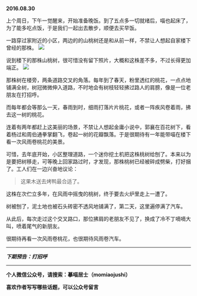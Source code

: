**2016.08.30**

上个周日，下午一觉醒来，开始准备晚饭。到了五点多一切就绪后，喵也起床了，为了能多吃点饭，于是我们一起出去散步，顺便去买早饭。

一路穿过家附近的小区，两边的的山桃树还是和从前一样，不禁让人想起自家楼下曾经的那株。
![](http://upload-images.jianshu.io/upload_images/51001-25807841b616bafd.jpg?imageMogr2/auto-orient/strip%7CimageView2/2/w/1240)

说到楼下的那株山桃树，很可惜没有留下照片，大概和这株差不多，不过长得更加端正。
![](http://upload-images.jianshu.io/upload_images/51001-9395f38466b5fd25.jpg?imageMogr2/auto-orient/strip%7CimageView2/2/w/1240)

那株树在楼旁，两条道路交叉的角落。每年到了春天，粉里透红的桃花，一点点地铺满全树，树冠微微伸入道路，不时地会有树枝轻轻拂过路人的肩膀，像是一位老朋友在打招呼。

而每年都会等那么一天，春雨到时，细雨打落片片桃花，或者一阵疾风卷着雨，拂去这一树的桃花。

连着有两年都赶上这美丽的场景，不禁让人想起金庸小说中，郭襄在百花树下，看着杨过和周伯通拳掌翻飞，卷起一树的花瓣飘落。于是很期待有一年能带喵在楼下看一次风雨卷桃花的美景。

可惜，去年底开始，小区整理道路，一个迷你挖土机把这株桃树给刨了。本来以为是要把树移走，可等晚上回家路过时，才发现，那株桃树已经被碎成劈柴，打好捆了。工人们在一边兴奋地议论：
>这果木送去烤鸭最合适了。

这株在次伫立多年，在风雨中摇曳的桃树，终于要去火炉里走上一遭了。

树被刨了，泥土地也被石头砖密不透风地铺满了，第二天，这里遍停满了汽车。

从此后，每次走过这个交叉路口，那位拂肩的老朋友不见了，换成了冷不丁嘀嘀大叫，喷着尾气的新朋友。

很期待再看一次风雨卷桃花，也很期待风雨卷汽车。



***

***下期预告：打招呼***

***

**个人微信公众号，请搜索：摹喵居士（momiaojushi）**

**喜欢作者写写哪些话题，可以公众号留言**